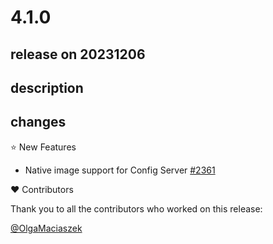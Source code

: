 # 4.1.0

## release on 20231206

## description

## changes

⭐ New Features

* Native image support for Config Server <a href="https://github.com/spring-cloud/spring-cloud-config/pull/2361" data-hovercard-type="pull_request" data-hovercard-url="/spring-cloud/spring-cloud-config/pull/2361/hovercard">#2361</a>

❤️ Contributors

Thank you to all the contributors who worked on this release:

<a class="user-mention notranslate" data-hovercard-type="user" data-hovercard-url="/users/OlgaMaciaszek/hovercard" data-octo-click="hovercard-link-click" data-octo-dimensions="link_type:self" href="https://github.com/OlgaMaciaszek">@OlgaMaciaszek</a>

